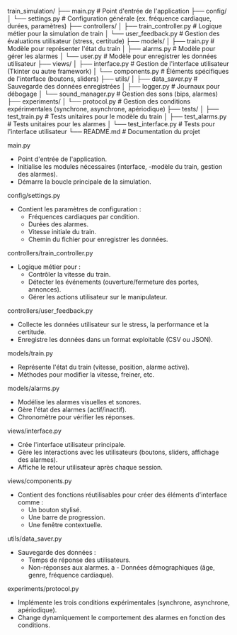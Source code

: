 train_simulation/
├── main.py                 # Point d'entrée de l'application
├── config/
│   └── settings.py         # Configuration générale (ex. fréquence cardiaque, durées, paramètres)
├── controllers/
│   ├── train_controller.py # Logique métier pour la simulation de train
│   └── user_feedback.py    # Gestion des évaluations utilisateur (stress, certitude)
├── models/
│   ├── train.py            # Modèle pour représenter l'état du train
│   ├── alarms.py           # Modèle pour gérer les alarmes
│   └── user.py             # Modèle pour enregistrer les données utilisateur
├── views/
│   ├── interface.py        # Gestion de l'interface utilisateur (Tkinter ou autre framework)
│   └── components.py       # Éléments spécifiques de l'interface (boutons, sliders)
├── utils/
│   ├── data_saver.py       # Sauvegarde des données enregistrées
│   ├── logger.py           # Journaux pour débogage
│   └── sound_manager.py    # Gestion des sons (bips, alarmes)
├── experiments/
│   └── protocol.py         # Gestion des conditions expérimentales (synchrone, asynchrone, apériodique)
├── tests/
│   ├── test_train.py       # Tests unitaires pour le modèle du train
│   ├── test_alarms.py      # Tests unitaires pour les alarmes
│   └── test_interface.py   # Tests pour l'interface utilisateur
└── README.md               # Documentation du projet


main.py
- Point d'entrée de l'application.
- Initialise les modules nécessaires (interface, -modèle du train, gestion des alarmes).
- Démarre la boucle principale de la simulation.

config/settings.py
- Contient les paramètres de configuration :
    - Fréquences cardiaques par condition.
    - Durées des alarmes.
    - Vitesse initiale du train.
    - Chemin du fichier pour enregistrer les données.

controllers/train_controller.py
- Logique métier pour :
    - Contrôler la vitesse du train.
    - Détecter les événements (ouverture/fermeture des portes, annonces).
    - Gérer les actions utilisateur sur le manipulateur.

controllers/user_feedback.py
- Collecte les données utilisateur sur le stress, la performance et la certitude.
- Enregistre les données dans un format exploitable (CSV ou JSON).

models/train.py
- Représente l'état du train (vitesse, position, alarme active).
- Méthodes pour modifier la vitesse, freiner, etc.

models/alarms.py
- Modélise les alarmes visuelles et sonores.
- Gère l'état des alarmes (actif/inactif).
- Chronomètre pour vérifier les réponses.

views/interface.py
- Crée l'interface utilisateur principale.
- Gère les interactions avec les utilisateurs (boutons, sliders, affichage des alarmes).
- Affiche le retour utilisateur après chaque session.

views/components.py
- Contient des fonctions réutilisables pour créer des éléments d'interface comme :
    - Un bouton stylisé.
    - Une barre de progression.
    - Une fenêtre contextuelle.

utils/data_saver.py
- Sauvegarde des données :
    - Temps de réponse des utilisateurs.
    - Non-réponses aux alarmes.
a   - Données démographiques (âge, genre, fréquence cardiaque).

experiments/protocol.py
- Implémente les trois conditions expérimentales (synchrone, asynchrone, apériodique).
- Change dynamiquement le comportement des alarmes en fonction des conditions.
